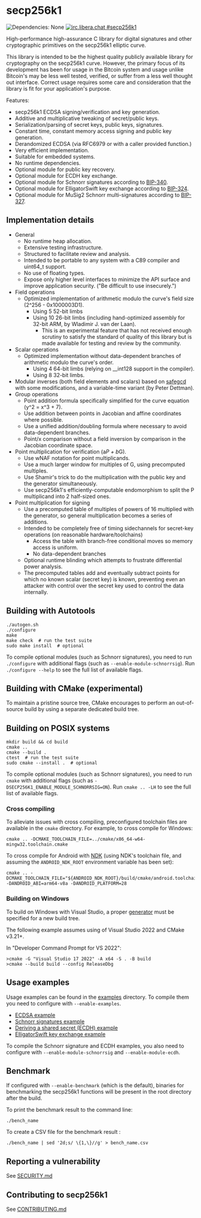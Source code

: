 # secp256k1

![Dependencies: None](https://img.shields.io/badge/dependencies-none-success)
[![irc.libera.chat #secp256k1](https://img.shields.io/badge/irc.libera.chat-%23secp256k1-success)](https://web.libera.chat/#secp256k1)

High-performance high-assurance C library for digital signatures and other cryptographic primitives on the secp256k1
elliptic curve.

This library is intended to be the highest quality publicly available library for cryptography on the secp256k1 curve.
However, the primary focus of its development has been for usage in the Bitcoin system and usage unlike Bitcoin's may be
less well tested, verified, or suffer from a less well thought out interface. Correct usage requires some care and
consideration that the library is fit for your application's purpose.

Features:

- secp256k1 ECDSA signing/verification and key generation.
- Additive and multiplicative tweaking of secret/public keys.
- Serialization/parsing of secret keys, public keys, signatures.
- Constant time, constant memory access signing and public key generation.
- Derandomized ECDSA (via RFC6979 or with a caller provided function.)
- Very efficient implementation.
- Suitable for embedded systems.
- No runtime dependencies.
- Optional module for public key recovery.
- Optional module for ECDH key exchange.
- Optional module for Schnorr signatures according
  to [BIP-340](https://github.com/bitcoin/bips/blob/master/bip-0340.mediawiki).
- Optional module for ElligatorSwift key exchange according
  to [BIP-324](https://github.com/bitcoin/bips/blob/master/bip-0324.mediawiki).
- Optional module for MuSig2 Schnorr multi-signatures according
  to [BIP-327](https://github.com/bitcoin/bips/blob/master/bip-0327.mediawiki).

## Implementation details

- General
	- No runtime heap allocation.
	- Extensive testing infrastructure.
	- Structured to facilitate review and analysis.
	- Intended to be portable to any system with a C89 compiler and uint64_t support.
	- No use of floating types.
	- Expose only higher level interfaces to minimize the API surface and improve application security. ("Be difficult
	  to use insecurely.")
- Field operations
	- Optimized implementation of arithmetic modulo the curve's field size (2^256 - 0x1000003D1).
		- Using 5 52-bit limbs
		- Using 10 26-bit limbs (including hand-optimized assembly for 32-bit ARM, by Wladimir J. van der Laan).
			- This is an experimental feature that has not received enough scrutiny to satisfy the standard of quality
			  of this library but is made available for testing and review by the community.
- Scalar operations
	- Optimized implementation without data-dependent branches of arithmetic modulo the curve's order.
		- Using 4 64-bit limbs (relying on \_\_int128 support in the compiler).
		- Using 8 32-bit limbs.
- Modular inverses (both field elements and scalars) based on [safegcd](https://gcd.cr.yp.to/index.html) with some
  modifications, and a variable-time variant (by Peter Dettman).
- Group operations
	- Point addition formula specifically simplified for the curve equation (y^2 = x^3 + 7).
	- Use addition between points in Jacobian and affine coordinates where possible.
	- Use a unified addition/doubling formula where necessary to avoid data-dependent branches.
	- Point/x comparison without a field inversion by comparison in the Jacobian coordinate space.
- Point multiplication for verification (a*P + b*G).
	- Use wNAF notation for point multiplicands.
	- Use a much larger window for multiples of G, using precomputed multiples.
	- Use Shamir's trick to do the multiplication with the public key and the generator simultaneously.
	- Use secp256k1's efficiently-computable endomorphism to split the P multiplicand into 2 half-sized ones.
- Point multiplication for signing
	- Use a precomputed table of multiples of powers of 16 multiplied with the generator, so general multiplication
	  becomes a series of additions.
	- Intended to be completely free of timing sidechannels for secret-key operations (on reasonable
	  hardware/toolchains)
		- Access the table with branch-free conditional moves so memory access is uniform.
		- No data-dependent branches
	- Optional runtime blinding which attempts to frustrate differential power analysis.
	- The precomputed tables add and eventually subtract points for which no known scalar (secret key) is known,
	  preventing even an attacker with control over the secret key used to control the data internally.

## Building with Autotools

    ./autogen.sh
    ./configure
    make
    make check  # run the test suite
    sudo make install  # optional

To compile optional modules (such as Schnorr signatures), you need to run `./configure` with additional flags (such as
`--enable-module-schnorrsig`). Run `./configure --help` to see the full list of available flags.

## Building with CMake (experimental)

To maintain a pristine source tree, CMake encourages to perform an out-of-source build by using a separate dedicated
build tree.

## Building on POSIX systems

    mkdir build && cd build
    cmake ..
    cmake --build .
    ctest  # run the test suite
    sudo cmake --install .  # optional

To compile optional modules (such as Schnorr signatures), you need to run `cmake` with additional flags (such as
`-DSECP256K1_ENABLE_MODULE_SCHNORRSIG=ON`). Run `cmake .. -LH` to see the full list of available flags.

### Cross compiling

To alleviate issues with cross compiling, preconfigured toolchain files are available in the `cmake` directory.
For example, to cross compile for Windows:

    cmake .. -DCMAKE_TOOLCHAIN_FILE=../cmake/x86_64-w64-mingw32.toolchain.cmake

To cross compile for Android with [NDK](https://developer.android.com/ndk/guides/cmake) (using NDK's toolchain file, and
assuming the `ANDROID_NDK_ROOT` environment variable has been set):

    cmake .. -DCMAKE_TOOLCHAIN_FILE="${ANDROID_NDK_ROOT}/build/cmake/android.toolchain.cmake" -DANDROID_ABI=arm64-v8a -DANDROID_PLATFORM=28

### Building on Windows

To build on Windows with Visual Studio, a
proper [generator](https://cmake.org/cmake/help/latest/manual/cmake-generators.7.html#visual-studio-generators) must be
specified for a new build tree.

The following example assumes using of Visual Studio 2022 and CMake v3.21+.

In "Developer Command Prompt for VS 2022":

    >cmake -G "Visual Studio 17 2022" -A x64 -S . -B build
    >cmake --build build --config ReleaseDbg

## Usage examples

Usage examples can be found in the [examples](examples) directory. To compile them you need to configure with
`--enable-examples`.

- [ECDSA example](examples/ecdsa.c)
- [Schnorr signatures example](examples/schnorr.c)
- [Deriving a shared secret (ECDH) example](examples/ecdh.c)
- [ElligatorSwift key exchange example](examples/ellswift.c)

To compile the Schnorr signature and ECDH examples, you also need to configure with `--enable-module-schnorrsig` and
`--enable-module-ecdh`.

## Benchmark

If configured with `--enable-benchmark` (which is the default), binaries for benchmarking the secp256k1 functions
will be present in the root directory after the build.

To print the benchmark result to the command line:

    ./bench_name

To create a CSV file for the benchmark result :

    ./bench_name | sed '2d;s/ \{1,\}//g' > bench_name.csv

## Reporting a vulnerability

See [SECURITY.md](SECURITY.md)

## Contributing to secp256k1

See [CONTRIBUTING.md](CONTRIBUTING.md)
